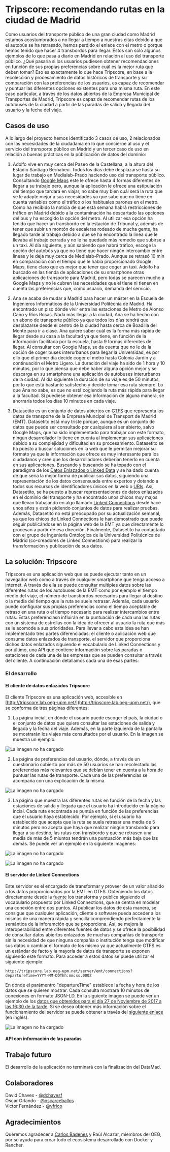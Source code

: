# Tripscore: recomendando rutas en la ciudad de Madrid
Como usuarios del transporte público de una gran ciudad como Madrid estamos acostumbrados a no llegar a tiempo a nuestras citas debido a que el autobús se ha retrasado, hemos perdido el enlace con el metro o porque hemos tenido que hacer 4 transbordos para llegar. Estos son sólo algunos ejemplos de lo que pasa a diario en Madrid en relación al uso del transporte público. ¿Qué pasaría si los usuarios pudiesen obtener recomendaciones en función de sus propias preferencias sobre cuál es la mejor ruta que deben tomar? Eso es exactamente lo que hace Tripscore, en base a la recolección y procesamiento de datos históricos de transporte y su comparación con las preferencias de los usuarios, es capaz de recomendar y puntuar las diferentes opciones existentes para una misma ruta. En este caso particular, a través de los datos abiertos de la Empresa Municipal de Transportes de Madrid, Tripscore es capaz de recomendar rutas de los autobuses de la ciudad a partir de las paradas de salida y llegada del usuario y la fecha del viaje.

## Casos de uso
A lo largo del proyecto hemos identificado 3 casos de uso, 2 relacionados con las necesidades de la ciudadanía en lo que concierne al uso y el servicio del transporte público en Madrid y un tercer caso de uso en relación a buenas prácticas en la públicación de datos del dominio:

1) Adolfo vive en muy cerca del Paseo de la Castellana, a la altura del Estadio Santiago Bernabeu. Todos los días debe desplazarse hasta su lugar de trabajo en Medialab-Prado haciendo uso del transporte público. Consultando [Google Maps](https://www.google.es/maps/dir/Estadio+Santiago+Bernab%C3%A9u,+Av.+de+Concha+Espina,+1,+28036+Madrid/Medialab-Prado,+Calle+de+la+Alameda,+Madrid/@40.4300961,-3.7131846,14z/data=!3m1!4b1!4m14!4m13!1m5!1m1!1s0xd4228e23705d39f:0xa8fff6d26e2b1988!2m2!1d-3.6883445!2d40.4530541!1m5!1m1!1s0xd4226288a4fb7f7:0xd69ac9ed8a94df3d!2m2!1d-3.6937908!2d40.4105268!3e3) este le ofrece hasta 4 formas diferentes de llegar a su trabajo pero, aunque la aplicación le ofrece una estipulación del tiempo que tardará en viajar, no sabe muy bien cuál será la ruta que se le adapte mejor a sus necesidades ya que sabe que no tiene en cuenta variables como el tráfico o los habituales parones en el metro. Como ha recibido la noticia de que está semana habrá restricciones de tráfico en Madrid debido a la contaminación ha descartado las opciones del bus y ha escogido la opción del metro. Al utilizar esa opción ha tenido que hacer un transbordo en la estación de Tribunal y, además de tener que subir un montón de escaleras rodeado de mucha gente, ha llegado tarde al trabajo debido a que se ha encontrado la linea que le llevaba al trabajo cerrada y no le ha quedado más remedio que subirse a un taxi. Al día siguiente, y aún sabiendo que habrá tráfico, escoge la opción del autobús ya que no tiene que hacer ningún intercambio entre líneas y le deja muy cerca de Medialab-Prado. Aunque se retrasó 10 min en comparación con el tiempo que le había proporcionado Google Maps, tiene claro que es mejor que tener que coger un taxi. Adolfo ha buscado en las tienda de aplicaciones de su smartphone otras aplicaciones de transporte para Madrid, pero todas se parecen mucho a Google Maps y no le cubren las necesidades que el tiene ni tienen en cuenta las preferencias que, como usuario, demanda del servicio.

2) Ana se acaba de mudar a Madrid para hacer un máster en la Escuela de Ingenieros Informáticos de la Universidad Politécnia de Madrid. Ha encontrado un piso dónde vivir entre las estaciones de Metro de Alonso Cano y Ríos Rosas. Nada más llegar a la ciudad, Ana se ha hecho con un abono de transporte público ya que todos los días tendrá que desplazarse desde el centro de la ciudad hasta cerca de Boadilla del Monte para ir a clase. Ana quiere saber cuál es la forma más rápida de llegar desde su casa a la facultad ya que tiene, en función de la información facilitada por la escuela, hasta 9 formas diferentes de llegar. Al consultar con Google Maps, se da cuenta que no le da la opción de coger buses interurbanos para llegar la Universidad, es por ello que el primer día decide coger el metro hasta Colonia Jardín y a continuación el Metro Ligero. La duración del viaje ha sido de 1 hora y 10 minutos, por lo que piensa que debe haber alguna opción mejor y se descarga en su smartphone una aplicación de autobuses interurbanos de la ciudad. Al día siguiente la duración de su viaje es de 50 minutos, por lo que está bastante satisfecho y decide tomar esa ruta siempre. Lo que Ana no sabe, es que no está cogiendo la ruta más rápida para llegar a la facultad. Si puediese obtener esa información de alguna manera, se ahorraría todos los días 10 minutos en cada viaje.

3) Datasetito es un conjunto de datos abiertos en [GTFS](https://developers.google.com/transit/gtfs/?hl=es-419) que representa los datos de transporte de la Empresa Muncipal de Transport de Madrid (EMT). Datasetito está muy triste porque, aunque es un conjunto de datos que puede ser consultado por cualquiera al ser abierto, salvo Google Maps, que ha sido implementado para trabajar con este formato, ningun desarrollador lo tiene en cuenta al implementar sus aplicaciones debido a su complejidad y dificultad en su procesamiento. Datasetito se ha puesto a buscar soluciones en la web que le permitan mejorar su formato ya que la información que ofrece es muy interesante para los ciudadanos y cree que los desarrolladores deberían tenerlo en cuenta en sus aplicaciones. Buscando y buscando se ha topado con el paradigma de los [Datos Enlazados o Linked Data](https://es.wikipedia.org/wiki/Datos_enlazados) y se ha dado cuenta de que sería la mejor forma de publicar sus datos, siguiendo una representación de los datos consensuada entre expertos y dotando a todos sus recursos de identificadores únicos en la web o [URIs](https://es.wikipedia.org/wiki/Identificador_de_recursos_uniforme). Así, Datasetito, se ha puesto a buscar representaciones de datos enlazados en el dominio del transporte y ha encontrado unos chicos muy majos que llevan trabajando en algo llamado [Linked Connections](http://linkedconnections.org/) desde hace unos años y están pidiendo conjuntos de datos para realizar pruebas. Además, Datasetito no está preocupado por su actualización semanal, ya que los chicos de Linked Connections le han demostrado que puede seguir publicándose en la página web de la EMT ya que directamente lo procesan a partir de esa dirección. Finalmente, Datasetito ha contactado con el grupo de Ingeniería Ontólogica de la Universidad Politécnica de Madrid (co-creadores de Linked Connections) para realizar la transformación y publicación de sus datos.


## La solución: Tripscore
Tripscore es una aplicación web que se puede ejecutar tanto en un navegador web como a través de cualquier smartphone que tenga acceso a internet. A través de ella se puede consultar multiples datos sobre las diferentes rutas de los autobuses de la EMT como por ejemplo el tiempo medio del viaje, el número de transbordos necesarios para llegar al destino o la media del tiempo que la ruta se suele retrasar. Además, cada usuario puede configurar sus propias preferencias como el tiempo aceptable de retraso en una ruta o el tiempo necesario para realizar intercambios entre rutas. Estas preferenciasn influirán en la puntuación de cada una las rutas con un sistema de estrellas con la idea de ofrecer al usuario la ruta que más se le acomode a sus prioridades. Para llevar a cabo esta idea se han implementado tres partes diferenciadas: el cliente o aplicación web que consume datos enlazados de transporte, el servidor que proporciona dichos datos enlazados siguiendo el vocabulario de Linked Connections y por último, una API que contiene información sobre las paradas o estaciones de cada una de las empresas que se pueden consultar a través del cliente. A continuación detallamos cada una de esas partes:


### El desarrollo

#### El cliente de datos enlazados Tripscore
El cliente Tripscore es una aplicación web, accesible en [http://tripscore.lab.oeg-upm.net/](http://tripscore.lab.oeg-upm.net/), que se conforma de tres páginas diferentes:
1) La página incial, en dónde el usuario puede escoger el país, la ciudad o el conjunto de datos que quiere consultar las estaciones de salida y llegada y la fecha del viaje. Además, en la parte izquierda de la pantalla se mostrarán los viajes más consultados por el usuario. En la imagen se muestra un ejemplo:

![La imagen no ha cargado](https://github.com/medialab-prado/tripscore/blob/master/imagenes/tripscore.png)

2) La página de preferencias del usuario, dónde, a través de un cuestionario cubierto por más de 50 usuarios se han recolectado las preferencias más relevantes que se debían tener en cuenta a la hora de puntuar las rutas de transporte. Cada una de las preferencias se acompaña con una explicación de la misma.

![La imagen no ha cargado](https://github.com/medialab-prado/tripscore/blob/master/imagenes/preferencias.png)

3) La página que muestra las diferentes rutas en función de la fecha y las estaciones de salida y llegada que el usuario ha introducido en la página incial. Cada ruta encontrada se puntúa en función de las preferencias que el usuario haya establecido. Por ejemplo, si el usuario ha establecido que acepta que la ruta se suela retrasar una media de 5 minutos pero no acepta que haya que realizar ningún transbordo para llegar a su destino, las rutas con transbordo y que se retrasen una media de más de 5 miuntos tendrán una puntuación más baja que las demás. Se puede ver un ejemplo en la siguiente imagenes:

![La imagen no ha cargado](https://github.com/medialab-prado/tripscore/blob/master/imagenes/rutas2.png)

![La imagen no ha cargado](https://github.com/medialab-prado/tripscore/blob/master/imagenes/rutas1.png)


#### El servidor de Linked Connections
Este servidor es el encargado de transformar y proveer de un valor añadido a los datos proporcionados por la EMT en GTFS. Obteniendo los datos directamente desde la [fuente](http://opendata.emtmadrid.es/Datos-estaticos/Datos-generales#GoogleTransit) los transforma y publica siguiendo el vocabulario propuesto por Linked Connections, que se centra en modelar una conexión entre dos puntos. Al publicar los datos de esta manera, se consigue que cualquier aplicación, cliente o software pueda acceder a los mismos de una manera rápida y sencilla comprendiendo perfectamente la semántica de la inforamción que se proporciona. Así, se mejora la interoperabilidad entre diferentes fuentes de datos y se ofrece la posibilidad de consultar datos abiertos enlazados de muchas compañías de transporte sin la necesidad de que ninguna compañía o institución tenga que modificar sus datos o cambiar el formato de los mismo ya que actualmente GTFS es un estándar de facto y la mayoría de datos de transporte se exponen siguiendo este formato. Para acceder a estos datos se puede utilizar el siguiente ejemplo:

```http
http://tripscore.lab.oeg-upm.net/server/emt/connections?departureTime=YYYY-MM-DDThh:mm:ss.000Z
````

En dónde el parámentro "departureTime" establece la fecha y hora de los datos que se quieren mostrar. Cada consulta mostrará 10 minutos de conexiones en formato JSON-LD. En la siguiente imagen se puede ver un ejemplo de los [datos que obtenidos para el día 27 de Noviembre de 2017 a las 16:30 de la tarde](http://tripscore.lab.oeg-upm.net/server/emt/connections?departureTime=2017-11-27T16:30:00.000Z). Si se desea obtener más información sobre el funcionamiento del servidor se puede obtener a través del [siguiente enlace](https://github.com/dachafra/my-linked-connections-server) (en inglés).

![La imagen no ha cargado](https://github.com/medialab-prado/tripscore/blob/master/imagenes/linkedconnections.png)


#### API con información de las paradas

## Trabajo futuro
El desarrollo de la aplicación no terminará con la finalización del DataMad. 


## Colaboradores
David Chaves - [@dchavesf](https://twitter.com/dchavesf)  
Oscar Orlando - [@oscarceballos](https://github.com/oscarceballos)   
Victor Fernández - [@vfrico](https://github.com/vfrico) 


## Agradecimientos
Queremos agradecer a [Carlos Badenes](https://github.com/cbadenes) y Raúl Alcazar, miembros del OEG, por su ayuda para crear todo el ecosistema desarrollado con Docker y Rancher.




